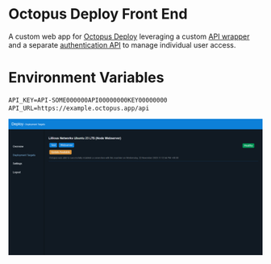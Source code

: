 # Octopus Deploy Front End
A custom web app for [Octopus Deploy](https://octopus.com/) leveraging a custom [API wrapper](https://github.com/Lillious/Octopus-Deploy-API-Wrapper) and a separate [authentication API](https://github.com/Lillious/Octopus-Deploy-Front-End/blob/main/src/routes/auth.ts) to manage individual user access.

# Environment Variables
```
API_KEY=API-SOME000000API00000000KEY00000000
API_URL=https://example.octopus.app/api
```
![Teaser 1](https://github.com/Lillious/Octopus-Deploy-Front-End/blob/main/src/www/public/images/teaser1.png?raw=true)
